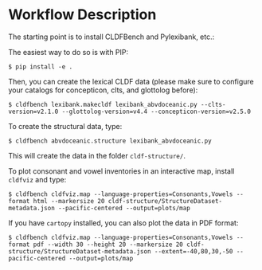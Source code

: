 # Workflow Description

The starting point is to install CLDFBench and Pylexibank, etc.:

The easiest way to do so is with PIP:

```
$ pip install -e .
```

Then, you can create the lexical CLDF data (please make sure to configure your catalogs for concepticon, clts, and glottolog before):

```
$ cldfbench lexibank.makecldf lexibank_abvdoceanic.py --clts-version=v2.1.0 --glottolog-version=v4.4 --concepticon-version=v2.5.0 
```

To create the structural data, type:

```
$ cldfbench abvdoceanic.structure lexibank_abvdoceanic.py
```

This will create the data in the folder `cldf-structure/`.

To plot consonant and vowel inventories in an interactive map, install `cldfviz` and type:

```
$ cldfbench cldfviz.map --language-properties=Consonants,Vowels --format html --markersize 20 cldf-structure/StructureDataset-metadata.json --pacific-centered --output=plots/map
```

If you have `cartopy` installed, you can also plot the data in PDF format:

```
$ cldfbench cldfviz.map --language-properties=Consonants,Vowels --format pdf --width 30 --height 20 --markersize 20 cldf-structure/StructureDataset-metadata.json --extent=-40,80,30,-50 --pacific-centered --output=plots/map
```
